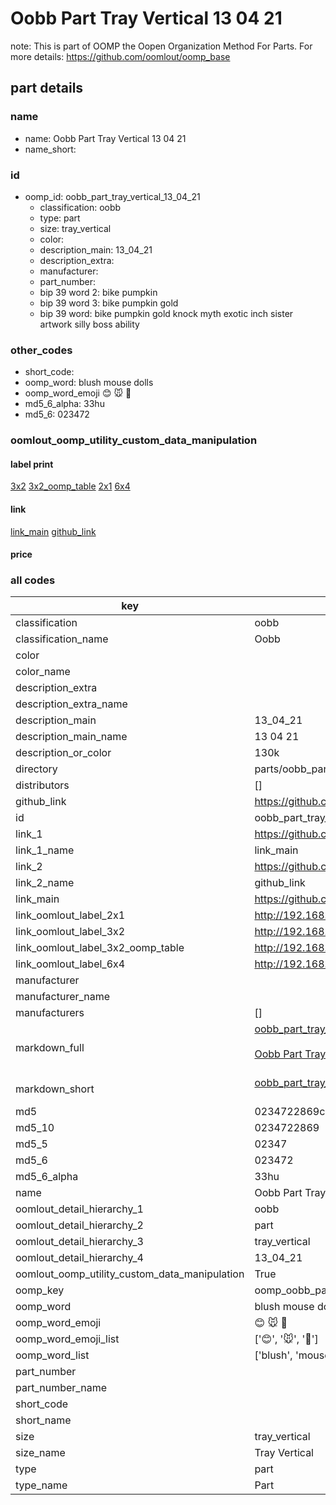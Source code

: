 # Oobb Part Tray Vertical 13 04 21  

note: This is part of OOMP the Oopen Organization Method For Parts. For more details: https://github.com/oomlout/oomp_base

##  part details





### name
* name: Oobb Part Tray Vertical 13 04 21
* name_short: 
### id
* oomp_id: oobb_part_tray_vertical_13_04_21
  * classification: oobb
  * type: part
  * size: tray_vertical
  * color: 
  * description_main: 13_04_21
  * description_extra: 
  * manufacturer: 
  * part_number: 
  * bip 39 word 2: bike pumpkin
  * bip 39 word 3: bike pumpkin gold
  * bip 39 word: bike pumpkin gold knock myth exotic inch sister artwork silly boss ability

### other_codes
* short_code: 
* oomp_word: blush mouse dolls
* oomp_word_emoji :blush: :mouse: :dolls:
* md5_6_alpha: 33hu
* md5_6: 023472






### oomlout_oomp_utility_custom_data_manipulation
#### label print
[3x2](http://192.168.1.245:1112/?label=oomp%2033hu)
[3x2_oomp_table](http://192.168.1.107:1112/?label=oomp%2033hu)
[2x1](http://192.168.1.242:1112/?label=oomp%2033hu)
[6x4](http://192.168.1.55:1112/?label=oomp%2033hu)    

#### link

[link_main](https://github.com/oomlout/oomlout_oomp_current_version_messy/tree/main/parts/oobb_part_tray_vertical_13_04_21) [github_link](https://github.com/oomlout/oomlout_oomp_part_src/tree/main/parts/oobb_part_tray_vertical_13_04_21)                             

#### price







### all codes 
| key | value |  
| --- | --- |  
| classification | oobb |  
| classification_name | Oobb |  
| color |  |  
| color_name |  |  
| description_extra |  |  
| description_extra_name |  |  
| description_main | 13_04_21 |  
| description_main_name | 13 04 21 |  
| description_or_color | 130k |  
| directory | parts/oobb_part_tray_vertical_13_04_21 |  
| distributors | [] |  
| github_link | https://github.com/oomlout/oomlout_oomp_part_src/tree/main/parts/oobb_part_tray_vertical_13_04_21 |  
| id | oobb_part_tray_vertical_13_04_21 |  
| link_1 | https://github.com/oomlout/oomlout_oomp_current_version_messy/tree/main/parts/oobb_part_tray_vertical_13_04_21 |  
| link_1_name | link_main |  
| link_2 | https://github.com/oomlout/oomlout_oomp_part_src/tree/main/parts/oobb_part_tray_vertical_13_04_21 |  
| link_2_name | github_link |  
| link_main | https://github.com/oomlout/oomlout_oomp_current_version_messy/tree/main/parts/oobb_part_tray_vertical_13_04_21 |  
| link_oomlout_label_2x1 | http://192.168.1.242:1112/?label=oomp%2033hu |  
| link_oomlout_label_3x2 | http://192.168.1.245:1112/?label=oomp%2033hu |  
| link_oomlout_label_3x2_oomp_table | http://192.168.1.107:1112/?label=oomp%2033hu |  
| link_oomlout_label_6x4 | http://192.168.1.55:1112/?label=oomp%2033hu |  
| manufacturer |  |  
| manufacturer_name |  |  
| manufacturers | [] |  
| markdown_full | [oobb_part_tray_vertical_13_04_21](https://github.com/oomlout/oomlout_oomp_current_version_messy/tree/main/parts/oobb_part_tray_vertical_13_04_21)<br>[](https://github.com/oomlout/oomlout_oomp_current_version_messy/tree/main/parts/oobb_part_tray_vertical_13_04_21)<br>[Oobb Part Tray Vertical 13 04 21](https://github.com/oomlout/oomlout_oomp_current_version_messy/tree/main/parts/oobb_part_tray_vertical_13_04_21)<br><br> |  
| markdown_short | [oobb_part_tray_vertical_13_04_21](https://github.com/oomlout/oomlout_oomp_current_version_messy/tree/main/parts/oobb_part_tray_vertical_13_04_21)<br><br> |  
| md5 | 0234722869c98e49404947bcc8ab68b1 |  
| md5_10 | 0234722869 |  
| md5_5 | 02347 |  
| md5_6 | 023472 |  
| md5_6_alpha | 33hu |  
| name | Oobb Part Tray Vertical 13 04 21 |  
| oomlout_detail_hierarchy_1 | oobb |  
| oomlout_detail_hierarchy_2 | part |  
| oomlout_detail_hierarchy_3 | tray_vertical |  
| oomlout_detail_hierarchy_4 | 13_04_21 |  
| oomlout_oomp_utility_custom_data_manipulation | True |  
| oomp_key | oomp_oobb_part_tray_vertical_13_04_21 |  
| oomp_word | blush mouse dolls |  
| oomp_word_emoji | :blush: :mouse: :dolls: |  
| oomp_word_emoji_list | [':blush:', ':mouse:', ':dolls:'] |  
| oomp_word_list | ['blush', 'mouse', 'dolls'] |  
| part_number |  |  
| part_number_name |  |  
| short_code |  |  
| short_name |  |  
| size | tray_vertical |  
| size_name | Tray Vertical |  
| type | part |  
| type_name | Part |  
